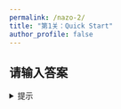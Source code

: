 ```yaml
---
permalink: /nazo-2/
title: "第1关：Quick Start"
author_profile: false
---
```


## 请输入答案

<details>
  <summary>提示</summary>
  <p>你可以通过这里熟悉一下我给出答案提示的方式。对了，这一关的提示是：输入 答案 试试？</p>
</details>
<!-- <p style="color: white;">这一关的彩蛋是：o</p> -->